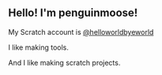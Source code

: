 ## Hello! I'm penguinmoose!

My Scratch account is [@helloworldbyeworld](scratch.mit.edu/users/helloworldbyeworld)

I like making tools.

And I like making scratch projects.

<!---
penguinmoose/penguinmoose is a ✨ special ✨ repository because its `README.md` (this file) appears on your GitHub profile.
You can click the Preview link to take a look at your changes.
--->
